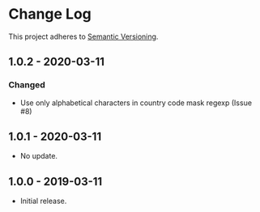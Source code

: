# Change Log

This project adheres to [Semantic Versioning](https://semver.org/spec/v2.0.0.html).

## 1.0.2 - 2020-03-11

### Changed

- Use only alphabetical characters in country code mask regexp (Issue #8)

## 1.0.1 - 2020-03-11

- No update.

## 1.0.0 - 2019-03-11

- Initial release.
